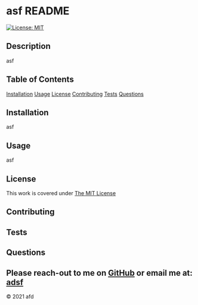# asf README

[![License: MIT](https://img.shields.io/badge/License-MIT-yellow.svg)](https://opensource.org/licenses/MIT)


            
## Description
asf

## Table of Contents
        
[Installation](#Installation)
[Usage](#Usage)
[License](#License)
[Contributing](#Contributing)
[Tests](#Tests)
[Questions](#Questions)

## Installation
asf

## Usage
asf

## License
This work is covered under [The MIT License](https://opensource.org/licenses/MIT)

## Contributing


## Tests


## Questions
Please reach-out to me on [GitHub](http://www.github.com/asf) or email me at: [adsf](mailto:adsf)
---

    

© 2021 afd